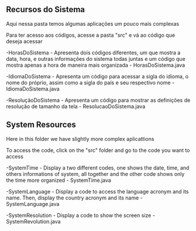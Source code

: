 ## Recursos do Sistema

Aqui nessa pasta temos algumas aplicações um pouco mais complexas

Para ter acesso aos códigos, acesse a pasta "src" e vá ao código que deseja acessar

-HorasDoSistema - Apresenta dois códigos diferentes, um que mostra a data, hora, e outras informações do sistema todas juntas e um código que mostra apenas a hora de maneira mais organizada - HorasDoSistema.java

-IdiomaDoSistema - Apresenta um código para acessar a sigla do idioma, o nome do próprio, assim como a sigla do país e seu respectivo nome - IdiomaDoSistema.java

-ResoluçãoDoSistema - Apresenta um código para mostrar as definições de resolução de tamanho da tela - ResolucaoDoSistema.java

## System Resources

Here in this folder we have slightly more complex aplicattions

To access the code, click on the "src" folder and go to the code you want to access

-SystemTime - Display a two different codes, one shows the date, time, and others informations of system, all together and the other code shows only the time more organized - SystemTime.java

-SystemLanguage - Display a code to access the language acronym and its name. Then, display the country acronym and its name - SystemLanguage.java

-SystemResolution - Display a code to show the screen size - SystemRevolution.java
